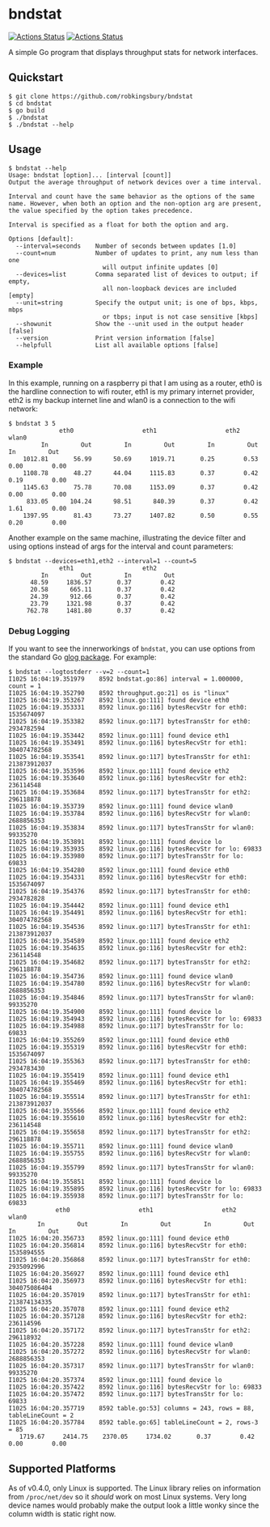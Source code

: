 # bndstat
[![Actions Status](https://github.com/robkingsbury/bndstat/workflows/Build/badge.svg)](https://github.com/robkingsbury/bndstat/actions)
[![Actions Status](https://github.com/robkingsbury/bndstat/workflows/Test/badge.svg)](https://github.com/robkingsbury/bndstat/actions)

A simple Go program that displays throughput stats for network interfaces.

## Quickstart

```
$ git clone https://github.com/robkingsbury/bndstat
$ cd bndstat
$ go build
$ ./bndstat
$ ./bndstat --help
```

## Usage

```
$ bndstat --help
Usage: bndstat [option]... [interval [count]]
Output the average throughput of network devices over a time interval.

Interval and count have the same behavior as the options of the same
name. However, when both an option and the non-option arg are present,
the value specified by the option takes precedence.

Interval is specified as a float for both the option and arg.

Options [default]:
  --interval=seconds    Number of seconds between updates [1.0]
  --count=num           Number of updates to print, any num less than one
                          will output infinite updates [0]
  --devices=list        Comma separated list of devices to output; if empty,
                          all non-loopback devices are included [empty]
  --unit=string         Specify the output unit; is one of bps, kbps, mbps
                          or tbps; input is not case sensitive [kbps]
  --showunit            Show the --unit used in the output header [false]
  --version             Print version information [false]
  --helpfull            List all available options [false]
```

### Example

In this example, running on a raspberry pi that I am using as a router, eth0 is the hardline connection to wifi router, eth1 is my
primary internet provider, eth2 is my backup internet line and wlan0 is a connection to the wifi network:

```
$ bndstat 3 5
              eth0                   eth1                   eth2                  wlan0     
         In         Out         In         Out         In         Out         In         Out
    1012.81       56.99      50.69     1019.71       0.25        0.53       0.00        0.00
    1108.78       48.27      44.04     1115.83       0.37        0.42       0.19        0.00
    1145.63       75.78      70.08     1153.09       0.37        0.42       0.00        0.00
     833.05      104.24      98.51      840.39       0.37        0.42       1.61        0.00
    1397.95       81.43      73.27     1407.82       0.50        0.55       0.20        0.00
```

Another example on the same machine, illustrating the device filter and using options instead of args for the interval and
count parameters:

```
$ bndstat --devices=eth1,eth2 --interval=1 --count=5
              eth1                   eth2     
         In         Out         In         Out
      48.59     1836.57       0.37        0.42
      20.58      665.11       0.37        0.42
      24.39      912.66       0.37        0.42
      23.79     1321.98       0.37        0.42
     762.78     1481.80       0.37        0.42
```

### Debug Logging
If you want to see the innerworkings of `bndstat`, you can use options from the standard Go [glog package](https://github.com/golang/glog). For example:

 ```
 $ bndstat --logtostderr --v=2 --count=1
I1025 16:04:19.351979    8592 bndstat.go:86] interval = 1.000000, count = 1
I1025 16:04:19.352790    8592 throughput.go:21] os is "linux"
I1025 16:04:19.353267    8592 linux.go:111] found device eth0
I1025 16:04:19.353331    8592 linux.go:116] bytesRecvStr for eth0: 1535674097
I1025 16:04:19.353382    8592 linux.go:117] bytesTransStr for eth0: 2934782594
I1025 16:04:19.353442    8592 linux.go:111] found device eth1
I1025 16:04:19.353491    8592 linux.go:116] bytesRecvStr for eth1: 304074782568
I1025 16:04:19.353541    8592 linux.go:117] bytesTransStr for eth1: 213873912037
I1025 16:04:19.353596    8592 linux.go:111] found device eth2
I1025 16:04:19.353640    8592 linux.go:116] bytesRecvStr for eth2: 236114548
I1025 16:04:19.353684    8592 linux.go:117] bytesTransStr for eth2: 296118878
I1025 16:04:19.353739    8592 linux.go:111] found device wlan0
I1025 16:04:19.353784    8592 linux.go:116] bytesRecvStr for wlan0: 2688856353
I1025 16:04:19.353834    8592 linux.go:117] bytesTransStr for wlan0: 99335270
I1025 16:04:19.353891    8592 linux.go:111] found device lo
I1025 16:04:19.353935    8592 linux.go:116] bytesRecvStr for lo: 69833
I1025 16:04:19.353980    8592 linux.go:117] bytesTransStr for lo: 69833
I1025 16:04:19.354280    8592 linux.go:111] found device eth0
I1025 16:04:19.354331    8592 linux.go:116] bytesRecvStr for eth0: 1535674097
I1025 16:04:19.354376    8592 linux.go:117] bytesTransStr for eth0: 2934782828
I1025 16:04:19.354442    8592 linux.go:111] found device eth1
I1025 16:04:19.354491    8592 linux.go:116] bytesRecvStr for eth1: 304074782568
I1025 16:04:19.354536    8592 linux.go:117] bytesTransStr for eth1: 213873912037
I1025 16:04:19.354589    8592 linux.go:111] found device eth2
I1025 16:04:19.354635    8592 linux.go:116] bytesRecvStr for eth2: 236114548
I1025 16:04:19.354682    8592 linux.go:117] bytesTransStr for eth2: 296118878
I1025 16:04:19.354736    8592 linux.go:111] found device wlan0
I1025 16:04:19.354780    8592 linux.go:116] bytesRecvStr for wlan0: 2688856353
I1025 16:04:19.354846    8592 linux.go:117] bytesTransStr for wlan0: 99335270
I1025 16:04:19.354900    8592 linux.go:111] found device lo
I1025 16:04:19.354943    8592 linux.go:116] bytesRecvStr for lo: 69833
I1025 16:04:19.354988    8592 linux.go:117] bytesTransStr for lo: 69833
I1025 16:04:19.355269    8592 linux.go:111] found device eth0
I1025 16:04:19.355319    8592 linux.go:116] bytesRecvStr for eth0: 1535674097
I1025 16:04:19.355363    8592 linux.go:117] bytesTransStr for eth0: 2934783430
I1025 16:04:19.355419    8592 linux.go:111] found device eth1
I1025 16:04:19.355469    8592 linux.go:116] bytesRecvStr for eth1: 304074782568
I1025 16:04:19.355514    8592 linux.go:117] bytesTransStr for eth1: 213873912037
I1025 16:04:19.355566    8592 linux.go:111] found device eth2
I1025 16:04:19.355610    8592 linux.go:116] bytesRecvStr for eth2: 236114548
I1025 16:04:19.355658    8592 linux.go:117] bytesTransStr for eth2: 296118878
I1025 16:04:19.355711    8592 linux.go:111] found device wlan0
I1025 16:04:19.355755    8592 linux.go:116] bytesRecvStr for wlan0: 2688856353
I1025 16:04:19.355799    8592 linux.go:117] bytesTransStr for wlan0: 99335270
I1025 16:04:19.355851    8592 linux.go:111] found device lo
I1025 16:04:19.355895    8592 linux.go:116] bytesRecvStr for lo: 69833
I1025 16:04:19.355938    8592 linux.go:117] bytesTransStr for lo: 69833
              eth0                   eth1                   eth2                  wlan0     
         In         Out         In         Out         In         Out         In         Out
I1025 16:04:20.356733    8592 linux.go:111] found device eth0
I1025 16:04:20.356814    8592 linux.go:116] bytesRecvStr for eth0: 1535894555
I1025 16:04:20.356868    8592 linux.go:117] bytesTransStr for eth0: 2935092996
I1025 16:04:20.356927    8592 linux.go:111] found device eth1
I1025 16:04:20.356973    8592 linux.go:116] bytesRecvStr for eth1: 304075086404
I1025 16:04:20.357019    8592 linux.go:117] bytesTransStr for eth1: 213874134335
I1025 16:04:20.357078    8592 linux.go:111] found device eth2
I1025 16:04:20.357128    8592 linux.go:116] bytesRecvStr for eth2: 236114596
I1025 16:04:20.357172    8592 linux.go:117] bytesTransStr for eth2: 296118932
I1025 16:04:20.357228    8592 linux.go:111] found device wlan0
I1025 16:04:20.357272    8592 linux.go:116] bytesRecvStr for wlan0: 2688856353
I1025 16:04:20.357317    8592 linux.go:117] bytesTransStr for wlan0: 99335270
I1025 16:04:20.357374    8592 linux.go:111] found device lo
I1025 16:04:20.357422    8592 linux.go:116] bytesRecvStr for lo: 69833
I1025 16:04:20.357472    8592 linux.go:117] bytesTransStr for lo: 69833
I1025 16:04:20.357719    8592 table.go:53] columns = 243, rows = 88, tableLineCount = 2
I1025 16:04:20.357784    8592 table.go:65] tableLineCount = 2, rows-3 = 85
    1719.67     2414.75    2370.05     1734.02       0.37        0.42       0.00        0.00
```

## Supported Platforms

As of v0.4.0, only Linux is supported. The Linux library relies on information from `/proc/net/dev` so it *should* work on most Linux systems. Very long device names would probably make the output look a little wonky since the column width is static right now.
